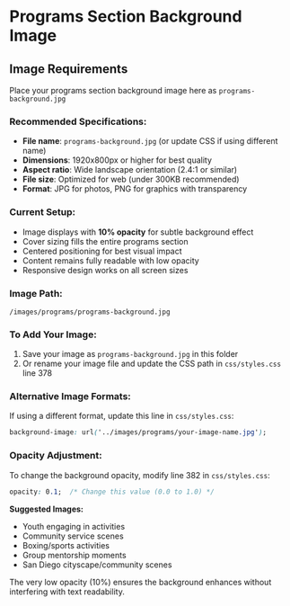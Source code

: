 # Programs Section Background Image

## Image Requirements

Place your programs section background image here as `programs-background.jpg`

### Recommended Specifications:
- **File name**: `programs-background.jpg` (or update CSS if using different name)
- **Dimensions**: 1920x800px or higher for best quality
- **Aspect ratio**: Wide landscape orientation (2.4:1 or similar)
- **File size**: Optimized for web (under 300KB recommended)
- **Format**: JPG for photos, PNG for graphics with transparency

### Current Setup:
- Image displays with **10% opacity** for subtle background effect
- Cover sizing fills the entire programs section
- Centered positioning for best visual impact
- Content remains fully readable with low opacity
- Responsive design works on all screen sizes

### Image Path:
`/images/programs/programs-background.jpg`

### To Add Your Image:
1. Save your image as `programs-background.jpg` in this folder
2. Or rename your image file and update the CSS path in `css/styles.css` line 378

### Alternative Image Formats:
If using a different format, update this line in `css/styles.css`:
```css
background-image: url('../images/programs/your-image-name.jpg');
```

### Opacity Adjustment:
To change the background opacity, modify line 382 in `css/styles.css`:
```css
opacity: 0.1;  /* Change this value (0.0 to 1.0) */
```

**Suggested Images:**
- Youth engaging in activities
- Community service scenes
- Boxing/sports activities
- Group mentorship moments
- San Diego cityscape/community scenes

The very low opacity (10%) ensures the background enhances without interfering with text readability.